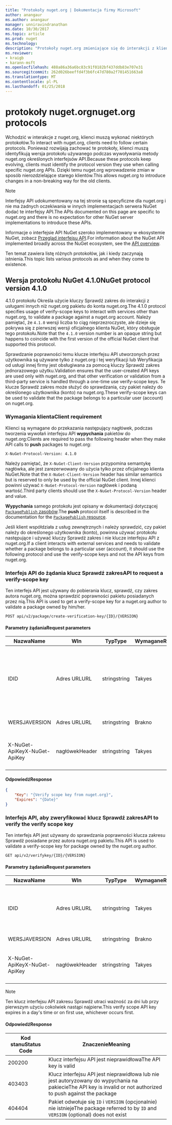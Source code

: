 ```yaml
---
title: "Protokoły nuget.org | Dokumentacja firmy Microsoft"
author: anangaur
ms.author: anangaur
manager: unniravindranathan
ms.date: 10/30/2017
ms.topic: article
ms.prod: nuget
ms.technology: 
description: "Protokoły nuget.org zmieniające się do interakcji z klientów NuGet."
ms.reviewer:
- kraigb
- karann-msft
ms.openlocfilehash: 488a86a36a6bc83c91f0182bf437ddb83e707e31
ms.sourcegitcommit: 262d026beeffd4f3b6fc47d780a2f701451663a8
ms.translationtype: MT
ms.contentlocale: pl-PL
ms.lasthandoff: 01/25/2018
---
```

# <a name="nugetorg-protocols"></a><span data-ttu-id="dce95-103">protokoły nuget.org</span><span class="sxs-lookup"><span data-stu-id="dce95-103">nuget.org protocols</span></span>

<span data-ttu-id="dce95-104">Wchodzić w interakcje z nuget.org, klienci muszą wykonać niektórych protokołów.</span><span class="sxs-lookup"><span data-stu-id="dce95-104">To interact with nuget.org, clients need to follow certain protocols.</span></span> <span data-ttu-id="dce95-105">Ponieważ rozwijają zachować te protokoły, klienci muszą identyfikują wersja protokołu używanego podczas wywoływania metody nuget.org określonych interfejsów API.</span><span class="sxs-lookup"><span data-stu-id="dce95-105">Because these protocols keep evolving, clients must identify the protocol version they use when calling specific nuget.org APIs.</span></span> <span data-ttu-id="dce95-106">Dzięki temu nuget.org wprowadzenie zmian w sposób nierozdzielające starego klientów.</span><span class="sxs-lookup"><span data-stu-id="dce95-106">This allows nuget.org to introduce changes in a non-breaking way for the old clients.</span></span>

> [!Note]
> <span data-ttu-id="dce95-107">Interfejsy API udokumentowany na tej stronie są specyficzne dla nuget.org i nie ma żadnych oczekiwania w innych implementacjach serwera NuGet dodać te interfejsy API.</span><span class="sxs-lookup"><span data-stu-id="dce95-107">The APIs documented on this page are specific to nuget.org and there is no expectation for other NuGet server implementations to introduce these APIs.</span></span> 

<span data-ttu-id="dce95-108">Informacje o interfejsie API NuGet szeroko implementowany w ekosystemie NuGet, zobacz [Przegląd interfejsu API](overview.md).</span><span class="sxs-lookup"><span data-stu-id="dce95-108">For information about the NuGet API implemented broadly across the NuGet ecosystem, see the [API overview](overview.md).</span></span>

<span data-ttu-id="dce95-109">Ten temat zawiera listę różnych protokołów, jak i kiedy zaczynają istnienia.</span><span class="sxs-lookup"><span data-stu-id="dce95-109">This topic lists various protocols as and when they come to existence.</span></span>

## <a name="nuget-protocol-version-410"></a><span data-ttu-id="dce95-110">Wersja protokołu NuGet 4.1.0</span><span class="sxs-lookup"><span data-stu-id="dce95-110">NuGet protocol version 4.1.0</span></span>

<span data-ttu-id="dce95-111">4.1.0 protokołu Określa użycie kluczy Sprawdź zakres do interakcji z usługami innych niż nuget.org pakietu do konta nuget.org.</span><span class="sxs-lookup"><span data-stu-id="dce95-111">The 4.1.0 protocol specifies usage of verify-scope keys to interact with services other than nuget.org, to validate a package against a nuget.org account.</span></span> <span data-ttu-id="dce95-112">Należy pamiętać, że `4.1.0` wersji liczba to ciąg nieprzezroczyste, ale dzieje się pokrywa się z pierwszej wersji oficjalnego klienta NuGet, który obsługuje tego protokołu.</span><span class="sxs-lookup"><span data-stu-id="dce95-112">Note that the `4.1.0` version number is an opaque string but happens to coincide with the first version of the official NuGet client that supported this protocol.</span></span>

<span data-ttu-id="dce95-113">Sprawdzanie poprawności temu klucze interfejsu API utworzonych przez użytkownika są używane tylko z nuget.org i tej weryfikacji lub Weryfikacja od usługi innej firmy jest obsługiwana za pomocą kluczy Sprawdź zakres jednorazowego użytku.</span><span class="sxs-lookup"><span data-stu-id="dce95-113">Validation ensures that the user-created API keys are used only with nuget.org, and that other verification or validation from a third-party service is handled through a one-time use verify-scope keys.</span></span> <span data-ttu-id="dce95-114">Te klucze Sprawdź zakres może służyć do sprawdzania, czy pakiet należy do określonego użytkownika (konto) na nuget.org.</span><span class="sxs-lookup"><span data-stu-id="dce95-114">These verify-scope keys can be used to validate that the package belongs to a particular user (account) on nuget.org.</span></span>

### <a name="client-requirement"></a><span data-ttu-id="dce95-115">Wymagania klienta</span><span class="sxs-lookup"><span data-stu-id="dce95-115">Client requirement</span></span>

<span data-ttu-id="dce95-116">Klienci są wymagane do przekazania następujący nagłówek, podczas tworzenia wywołań interfejsu API **wypychania** pakietów do nuget.org:</span><span class="sxs-lookup"><span data-stu-id="dce95-116">Clients are required to pass the following header when they make API calls to **push** packages to nuget.org:</span></span>

    X-NuGet-Protocol-Version: 4.1.0

<span data-ttu-id="dce95-117">Należy pamiętać, że `X-NuGet-Client-Version` przypomina semantykę nagłówka, ale jest zarezerwowany do użycia tylko przez oficjalnego klienta NuGet.</span><span class="sxs-lookup"><span data-stu-id="dce95-117">Note that the `X-NuGet-Client-Version` header has similar semantics but is reserved to only be used by the official NuGet client.</span></span> <span data-ttu-id="dce95-118">Innej klienci powinni używać `X-NuGet-Protocol-Version` nagłówek i podaną wartość.</span><span class="sxs-lookup"><span data-stu-id="dce95-118">Third party clients should use the `X-NuGet-Protocol-Version` header and value.</span></span>

<span data-ttu-id="dce95-119">**Wypychania** samego protokołu jest opisany w dokumentacji dotyczącej [ `PackagePublish` zasobów](package-publish-resource.md).</span><span class="sxs-lookup"><span data-stu-id="dce95-119">The **push** protocol itself is described in the documentation for the [`PackagePublish` resource](package-publish-resource.md).</span></span>

<span data-ttu-id="dce95-120">Jeśli klient współdziała z usług zewnętrznych i należy sprawdzić, czy pakiet należy do określonego użytkownika (konto), powinna używać protokołu następujące i używać kluczy Sprawdź zakres i nie klucze interfejsu API z nuget.org.</span><span class="sxs-lookup"><span data-stu-id="dce95-120">If a client interacts with external services and needs to validate whether a package belongs to a particular user (account), it should use the following protocol and use the verify-scope keys and not the API keys from nuget.org.</span></span>

### <a name="api-to-request-a-verify-scope-key"></a><span data-ttu-id="dce95-121">Interfejs API do żądania klucz Sprawdź zakres</span><span class="sxs-lookup"><span data-stu-id="dce95-121">API to request a verify-scope key</span></span>

<span data-ttu-id="dce95-122">Ten interfejs API jest używany do pobierania klucz, sprawdź, czy zakres autora nuget.org, można sprawdzić poprawności pakietu posiadanych przez nią.</span><span class="sxs-lookup"><span data-stu-id="dce95-122">This API is used to get a verify-scope key for a nuget.org author to validate a package owned by him/her.</span></span>

    POST api/v2/package/create-verification-key/{ID}/{VERSION}

#### <a name="request-parameters"></a><span data-ttu-id="dce95-123">Parametry żądania</span><span class="sxs-lookup"><span data-stu-id="dce95-123">Request parameters</span></span>

<span data-ttu-id="dce95-124">Nazwa</span><span class="sxs-lookup"><span data-stu-id="dce95-124">Name</span></span>           | <span data-ttu-id="dce95-125">W</span><span class="sxs-lookup"><span data-stu-id="dce95-125">In</span></span>     | <span data-ttu-id="dce95-126">Typ</span><span class="sxs-lookup"><span data-stu-id="dce95-126">Type</span></span>   | <span data-ttu-id="dce95-127">Wymagane</span><span class="sxs-lookup"><span data-stu-id="dce95-127">Required</span></span> | <span data-ttu-id="dce95-128">Uwagi</span><span class="sxs-lookup"><span data-stu-id="dce95-128">Notes</span></span>
-------------- | ------ | ------ | -------- | -----
<span data-ttu-id="dce95-129">ID</span><span class="sxs-lookup"><span data-stu-id="dce95-129">ID</span></span>             | <span data-ttu-id="dce95-130">Adres URL</span><span class="sxs-lookup"><span data-stu-id="dce95-130">URL</span></span>    | <span data-ttu-id="dce95-131">string</span><span class="sxs-lookup"><span data-stu-id="dce95-131">string</span></span> | <span data-ttu-id="dce95-132">Tak</span><span class="sxs-lookup"><span data-stu-id="dce95-132">yes</span></span>      | <span data-ttu-id="dce95-133">Identidier pakiet, dla którego wymagany jest klucz Sprawdź zakres</span><span class="sxs-lookup"><span data-stu-id="dce95-133">The package identidier for which the verify scope key is requested</span></span>
<span data-ttu-id="dce95-134">WERSJA</span><span class="sxs-lookup"><span data-stu-id="dce95-134">VERSION</span></span>        | <span data-ttu-id="dce95-135">Adres URL</span><span class="sxs-lookup"><span data-stu-id="dce95-135">URL</span></span>    | <span data-ttu-id="dce95-136">string</span><span class="sxs-lookup"><span data-stu-id="dce95-136">string</span></span> | <span data-ttu-id="dce95-137">Brak</span><span class="sxs-lookup"><span data-stu-id="dce95-137">no</span></span>       | <span data-ttu-id="dce95-138">Wersja pakietu</span><span class="sxs-lookup"><span data-stu-id="dce95-138">The package version</span></span>
<span data-ttu-id="dce95-139">X-NuGet-ApiKey</span><span class="sxs-lookup"><span data-stu-id="dce95-139">X-NuGet-ApiKey</span></span> | <span data-ttu-id="dce95-140">nagłówek</span><span class="sxs-lookup"><span data-stu-id="dce95-140">Header</span></span> | <span data-ttu-id="dce95-141">string</span><span class="sxs-lookup"><span data-stu-id="dce95-141">string</span></span> | <span data-ttu-id="dce95-142">Tak</span><span class="sxs-lookup"><span data-stu-id="dce95-142">yes</span></span>      | <span data-ttu-id="dce95-143">Na przykład:`X-NuGet-ApiKey: {USER_API_KEY}`</span><span class="sxs-lookup"><span data-stu-id="dce95-143">For example, `X-NuGet-ApiKey: {USER_API_KEY}`</span></span>

#### <a name="response"></a><span data-ttu-id="dce95-144">Odpowiedź</span><span class="sxs-lookup"><span data-stu-id="dce95-144">Response</span></span>

```json
{
    "Key": "{Verify scope key from nuget.org}",
    "Expires": "{Date}"
}
```

### <a name="api-to-verify-the-verify-scope-key"></a><span data-ttu-id="dce95-145">Interfejs API, aby zweryfikować klucz Sprawdź zakres</span><span class="sxs-lookup"><span data-stu-id="dce95-145">API to verify the verify scope key</span></span>

<span data-ttu-id="dce95-146">Ten interfejs API jest używany do sprawdzania poprawności klucza zakresu Sprawdź posiadane przez autora nuget.org pakietu.</span><span class="sxs-lookup"><span data-stu-id="dce95-146">This API is used to validate a verify-scope key for package owned by the nuget.org author.</span></span>

    GET api/v2/verifykey/{ID}/{VERSION}

#### <a name="request-parameters"></a><span data-ttu-id="dce95-147">Parametry żądania</span><span class="sxs-lookup"><span data-stu-id="dce95-147">Request parameters</span></span>

<span data-ttu-id="dce95-148">Nazwa</span><span class="sxs-lookup"><span data-stu-id="dce95-148">Name</span></span>           | <span data-ttu-id="dce95-149">W</span><span class="sxs-lookup"><span data-stu-id="dce95-149">In</span></span>     | <span data-ttu-id="dce95-150">Typ</span><span class="sxs-lookup"><span data-stu-id="dce95-150">Type</span></span>   | <span data-ttu-id="dce95-151">Wymagane</span><span class="sxs-lookup"><span data-stu-id="dce95-151">Required</span></span> | <span data-ttu-id="dce95-152">Uwagi</span><span class="sxs-lookup"><span data-stu-id="dce95-152">Notes</span></span>
-------------  | ------ | ------ | -------- | -----
<span data-ttu-id="dce95-153">ID</span><span class="sxs-lookup"><span data-stu-id="dce95-153">ID</span></span>             | <span data-ttu-id="dce95-154">Adres URL</span><span class="sxs-lookup"><span data-stu-id="dce95-154">URL</span></span>    | <span data-ttu-id="dce95-155">string</span><span class="sxs-lookup"><span data-stu-id="dce95-155">string</span></span> | <span data-ttu-id="dce95-156">Tak</span><span class="sxs-lookup"><span data-stu-id="dce95-156">yes</span></span>      | <span data-ttu-id="dce95-157">Identyfikator pakietu, dla którego wymagany jest klucz Sprawdź zakres</span><span class="sxs-lookup"><span data-stu-id="dce95-157">The package identifier for which the verify scope key is requested</span></span>
<span data-ttu-id="dce95-158">WERSJA</span><span class="sxs-lookup"><span data-stu-id="dce95-158">VERSION</span></span>        | <span data-ttu-id="dce95-159">Adres URL</span><span class="sxs-lookup"><span data-stu-id="dce95-159">URL</span></span>    | <span data-ttu-id="dce95-160">string</span><span class="sxs-lookup"><span data-stu-id="dce95-160">string</span></span> | <span data-ttu-id="dce95-161">Brak</span><span class="sxs-lookup"><span data-stu-id="dce95-161">no</span></span>       | <span data-ttu-id="dce95-162">Wersja pakietu</span><span class="sxs-lookup"><span data-stu-id="dce95-162">The package version</span></span>
<span data-ttu-id="dce95-163">X-NuGet-ApiKey</span><span class="sxs-lookup"><span data-stu-id="dce95-163">X-NuGet-ApiKey</span></span> | <span data-ttu-id="dce95-164">nagłówek</span><span class="sxs-lookup"><span data-stu-id="dce95-164">Header</span></span> | <span data-ttu-id="dce95-165">string</span><span class="sxs-lookup"><span data-stu-id="dce95-165">string</span></span> | <span data-ttu-id="dce95-166">Tak</span><span class="sxs-lookup"><span data-stu-id="dce95-166">yes</span></span>      | <span data-ttu-id="dce95-167">Na przykład:`X-NuGet-ApiKey: {VERIFY_SCOPE_KEY}`</span><span class="sxs-lookup"><span data-stu-id="dce95-167">For example, `X-NuGet-ApiKey: {VERIFY_SCOPE_KEY}`</span></span>

> [!Note]
> <span data-ttu-id="dce95-168">Ten klucz interfejsu API zakresu Sprawdź utraci ważność za dni lub przy pierwszym użyciu cokolwiek nastąpi najpierw.</span><span class="sxs-lookup"><span data-stu-id="dce95-168">This verify scope API key expires in a day's time or on first use, whichever occurs first.</span></span>

#### <a name="response"></a><span data-ttu-id="dce95-169">Odpowiedź</span><span class="sxs-lookup"><span data-stu-id="dce95-169">Response</span></span>

<span data-ttu-id="dce95-170">Kod stanu</span><span class="sxs-lookup"><span data-stu-id="dce95-170">Status Code</span></span> | <span data-ttu-id="dce95-171">Znaczenie</span><span class="sxs-lookup"><span data-stu-id="dce95-171">Meaning</span></span>
----------- | -------
<span data-ttu-id="dce95-172">200</span><span class="sxs-lookup"><span data-stu-id="dce95-172">200</span></span>         | <span data-ttu-id="dce95-173">Klucz interfejsu API jest nieprawidłowa</span><span class="sxs-lookup"><span data-stu-id="dce95-173">The API key is valid</span></span>
<span data-ttu-id="dce95-174">403</span><span class="sxs-lookup"><span data-stu-id="dce95-174">403</span></span>         | <span data-ttu-id="dce95-175">Klucz interfejsu API jest nieprawidłowa lub nie jest autoryzowany do wypychania na pakiecie</span><span class="sxs-lookup"><span data-stu-id="dce95-175">The API key is invalid or not authorized to push against the package</span></span>
<span data-ttu-id="dce95-176">404</span><span class="sxs-lookup"><span data-stu-id="dce95-176">404</span></span>         | <span data-ttu-id="dce95-177">Pakiet odwołuje się `ID` i `VERSION` (opcjonalnie) nie istnieje</span><span class="sxs-lookup"><span data-stu-id="dce95-177">The package referred to by `ID` and `VERSION` (optional) does not exist</span></span>
